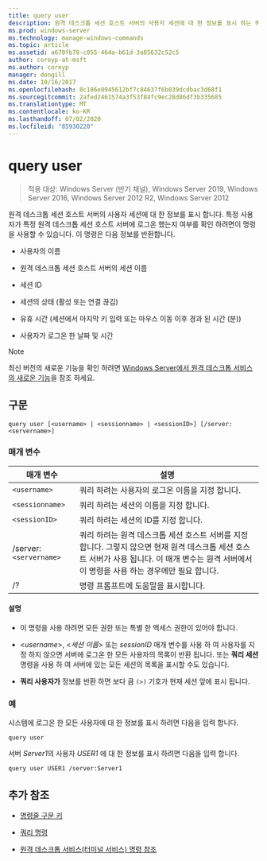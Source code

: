 ```yaml
---
title: query user
description: 원격 데스크톱 세션 호스트 서버의 사용자 세션에 대 한 정보를 표시 하는 쿼리 사용자 명령에 대 한 참조 문서입니다.
ms.prod: windows-server
ms.technology: manage-windows-commands
ms.topic: article
ms.assetid: a670fb78-c055-464a-b61d-3a85632c52c5
author: coreyp-at-msft
ms.author: coreyp
manager: dongill
ms.date: 10/16/2017
ms.openlocfilehash: 8c186e0945612bf7c84637f6b039dcdbac3d68f1
ms.sourcegitcommit: 2afed2461574a3f53f84fc9ec28d86df3b335685
ms.translationtype: MT
ms.contentlocale: ko-KR
ms.lasthandoff: 07/02/2020
ms.locfileid: "85930220"
---
```

# <a name="query-user"></a>query user

> 적용 대상: Windows Server (반기 채널), Windows Server 2019, Windows Server 2016, Windows Server 2012 R2, Windows Server 2012

원격 데스크톱 세션 호스트 서버의 사용자 세션에 대 한 정보를 표시 합니다. 특정 사용자가 특정 원격 데스크톱 세션 호스트 서버에 로그온 했는지 여부를 확인 하려면이 명령을 사용할 수 있습니다. 이 명령은 다음 정보를 반환합니다.

- 사용자의 이름

- 원격 데스크톱 세션 호스트 서버의 세션 이름

- 세션 ID

- 세션의 상태 (활성 또는 연결 끊김)

- 유휴 시간 (세션에서 마지막 키 입력 또는 마우스 이동 이후 경과 된 시간 (분))

- 사용자가 로그온 한 날짜 및 시간

> [!NOTE]
> 최신 버전의 새로운 기능을 확인 하려면 [Windows Server에서 원격 데스크톱 서비스의 새로운 기능](https://docs.microsoft.com/previous-versions/windows/it-pro/windows-server-2012-R2-and-2012/dn283323(v=ws.11))을 참조 하세요.

## <a name="syntax"></a>구문

```
query user [<username> | <sessionname> | <sessionID>] [/server:<servername>]
```

### <a name="parameters"></a>매개 변수

| 매개 변수 | 설명 |
|--|--|
| `<username>` | 쿼리 하려는 사용자의 로그온 이름을 지정 합니다. |
| `<sessionname>` | 쿼리 하려는 세션의 이름을 지정 합니다. |
| `<sessionID>` | 쿼리 하려는 세션의 ID를 지정 합니다. |
| /server:`<servername>` | 쿼리 하려는 원격 데스크톱 세션 호스트 서버를 지정 합니다. 그렇지 않으면 현재 원격 데스크톱 세션 호스트 서버가 사용 됩니다. 이 매개 변수는 원격 서버에서이 명령을 사용 하는 경우에만 필요 합니다. |
| /? | 명령 프롬프트에 도움말을 표시합니다. |

#### <a name="remarks"></a>설명

- 이 명령을 사용 하려면 모든 권한 또는 특별 한 액세스 권한이 있어야 합니다.

- <*username*>, <*세션 이름*> 또는 *sessionID* 매개 변수를 사용 하 여 사용자를 지정 하지 않으면 서버에 로그온 한 모든 사용자의 목록이 반환 됩니다. 또는 **쿼리 세션** 명령을 사용 하 여 서버에 있는 모든 세션의 목록을 표시할 수도 있습니다.

- **쿼리 사용자가** 정보를 반환 하면 보다 큼 `(>)` 기호가 현재 세션 앞에 표시 됩니다.

### <a name="examples"></a>예

시스템에 로그온 한 모든 사용자에 대 한 정보를 표시 하려면 다음을 입력 합니다.

```
query user
```

서버 *Server1*의 사용자 *USER1* 에 대 한 정보를 표시 하려면 다음을 입력 합니다.

```
query user USER1 /server:Server1
```

## <a name="additional-references"></a>추가 참조

- [명령줄 구문 키](command-line-syntax-key.md)

- [쿼리 명령](query.md)

- [원격 데스크톱 서비스(터미널 서비스) 명령 참조](remote-desktop-services-terminal-services-command-reference.md)
